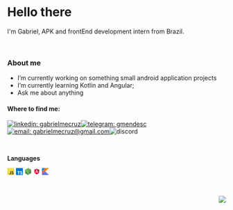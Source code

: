 # Hello there

<p>
  I'm Gabriel, APK and frontEnd development intern from Brazil.
</p>

<br/>

### About me

- I’m currently working on something small android application projects
- I’m currently learning Kotlin and Angular; 
- Ask me about anything

#### Where to find me:

[![linkedin: gabrielmecruz](https://img.shields.io/badge/linkedin-0077B5?&style=for-the-badge&logo=linkedin)](https://www.linkedin.com/in/gabrielmecruz/)[![telegram: gmendesc](https://img.shields.io/badge/telegram-2CA5E0?&style=for-the-badge&logo=telegram)](https://t.me/gmendesc)[![email: gabrielmecruz@gmail.com](https://img.shields.io/badge/email-8B89CC?&style=for-the-badge&logo=protonmail&logoColor=FFF)](mailto:gabrielmecruz@gmail.com)![discord](https://img.shields.io/badge/discord-7289DA?&label=Mendel%231685&labelColor=222&style=for-the-badge&logo=discord&logoColor=7289DA)

<br/>

**Languages**

<code><img height="16" src="https://raw.githubusercontent.com/github/explore/80688e429a7d4ef2fca1e82350fe8e3517d3494d/topics/javascript/javascript.png" alt="Javascript"/></code>
<code><img height="16" src="https://raw.githubusercontent.com/github/explore/80688e429a7d4ef2fca1e82350fe8e3517d3494d/topics/typescript/typescript.png" alt="Typescript"/></code>
<code><img height="16" src="https://raw.githubusercontent.com/github/explore/80688e429a7d4ef2fca1e82350fe8e3517d3494d/topics/nodejs/nodejs.png" alt="Nodejs"/></code>
<code><img height="16" src="https://raw.githubusercontent.com/github/explore/80688e429a7d4ef2fca1e82350fe8e3517d3494d/topics/angular/angular.png" alt="Angular"/></code>
<code><img height="16" src="https://raw.githubusercontent.com/github/explore/80688e429a7d4ef2fca1e82350fe8e3517d3494d/topics/kotlin/kotlin.png" alt="Kotlin"/></code>

<br/>

<p align="right">
  <a href="#">
      <img src="https://visitor-badge.glitch.me/badge?page_id=gabrielmecruz.gabrielmecruz" />
   </a>
</p>

